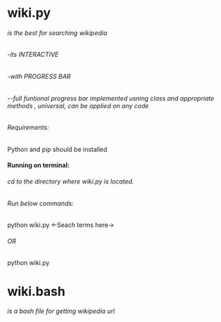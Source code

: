 # wiki.py
###### is the best for searching wikipedia
###### -its INTERACTIVE
###### -with PROGRESS BAR
###### --full funtional progress bar implemented usning class and appropriate methods , universal, can be applied on any code

###### Requirements:
Python and pip should be installed

#### Running  on terminal:
###### cd to the directory where wiki.py is located.
###### Run below commands:

python wiki.py <-Seach terms here->

###### OR

python wiki.py



# wiki.bash 
###### is a bash file for getting wikipedia url
